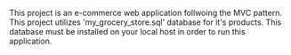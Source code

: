 This project is an e-commerce web application follwoing the MVC pattern. This project utilizes 'my_grocery_store.sql' database for it's products. This database must be installed on your local host in order to run this application.